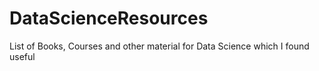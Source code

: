 # DataScienceResources
List of Books, Courses and other material for Data Science which I found useful
